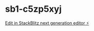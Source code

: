 # sb1-c5zp5xyj

[Edit in StackBlitz next generation editor ⚡️](https://stackblitz.com/~/github.com/cvalfano/sb1-c5zp5xyj)